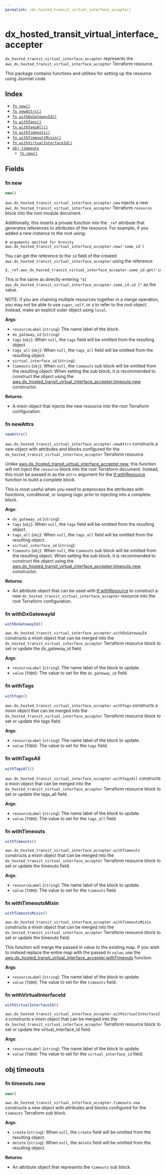 ```yaml
---
permalink: /dx_hosted_transit_virtual_interface_accepter/
---
```


# dx_hosted_transit_virtual_interface_accepter

`dx_hosted_transit_virtual_interface_accepter` represents the `aws_dx_hosted_transit_virtual_interface_accepter` Terraform resource.



This package contains functions and utilities for setting up the resource using Jsonnet code.


## Index

* [`fn new()`](#fn-new)
* [`fn newAttrs()`](#fn-newattrs)
* [`fn withDxGatewayId()`](#fn-withdxgatewayid)
* [`fn withTags()`](#fn-withtags)
* [`fn withTagsAll()`](#fn-withtagsall)
* [`fn withTimeouts()`](#fn-withtimeouts)
* [`fn withTimeoutsMixin()`](#fn-withtimeoutsmixin)
* [`fn withVirtualInterfaceId()`](#fn-withvirtualinterfaceid)
* [`obj timeouts`](#obj-timeouts)
  * [`fn new()`](#fn-timeoutsnew)

## Fields

### fn new

```ts
new()
```


`aws.dx_hosted_transit_virtual_interface_accepter.new` injects a new `aws_dx_hosted_transit_virtual_interface_accepter` Terraform `resource`
block into the root module document.

Additionally, this inserts a private function into the `_ref` attribute that generates references to attributes of the
resource. For example, if you added a new instance to the root using:

    # arguments omitted for brevity
    aws.dx_hosted_transit_virtual_interface_accepter.new('some_id')

You can get the reference to the `id` field of the created `aws.dx_hosted_transit_virtual_interface_accepter` using the reference:

    $._ref.aws_dx_hosted_transit_virtual_interface_accepter.some_id.get('id')

This is the same as directly entering `"${ aws_dx_hosted_transit_virtual_interface_accepter.some_id.id }"` as the value.

NOTE: if you are chaining multiple resources together in a merge operation, you may not be able to use `super`, `self`,
or `$` to refer to the root object. Instead, make an explicit outer object using `local`.

**Args**:
  - `resourceLabel` (`string`): The name label of the block.
  - `dx_gateway_id` (`string`): 
  - `tags` (`obj`):  When `null`, the `tags` field will be omitted from the resulting object.
  - `tags_all` (`obj`):  When `null`, the `tags_all` field will be omitted from the resulting object.
  - `virtual_interface_id` (`string`): 
  - `timeouts` (`obj`):  When `null`, the `timeouts` sub block will be omitted from the resulting object. When setting the sub block, it is recommended to construct the object using the [aws.dx_hosted_transit_virtual_interface_accepter.timeouts.new](#fn-dxhostedtransitvirtualinterfaceacceptertimeoutsnew) constructor.

**Returns**:
- A mixin object that injects the new resource into the root Terraform configuration.


### fn newAttrs

```ts
newAttrs()
```


`aws.dx_hosted_transit_virtual_interface_accepter.newAttrs` constructs a new object with attributes and blocks configured for the `dx_hosted_transit_virtual_interface_accepter`
Terraform resource.

Unlike [aws.dx_hosted_transit_virtual_interface_accepter.new](#fn-dxhostedtransitvirtualinterfaceaccepternew), this function will not inject the `resource`
block into the root Terraform document. Instead, this must be passed in as the `attrs` argument for the
[tf.withResource](https://github.com/tf-libsonnet/core/tree/main/docs#fn-withresource) function to build a complete block.

This is most useful when you need to preprocess the attributes with functions, conditional, or looping logic prior to
injecting into a complete block.

**Args**:
  - `dx_gateway_id` (`string`): 
  - `tags` (`obj`):  When `null`, the `tags` field will be omitted from the resulting object.
  - `tags_all` (`obj`):  When `null`, the `tags_all` field will be omitted from the resulting object.
  - `virtual_interface_id` (`string`): 
  - `timeouts` (`obj`):  When `null`, the `timeouts` sub block will be omitted from the resulting object. When setting the sub block, it is recommended to construct the object using the [aws.dx_hosted_transit_virtual_interface_accepter.timeouts.new](#fn-dxhostedtransitvirtualinterfaceacceptertimeoutsnew) constructor.

**Returns**:
  - An attribute object that can be used with [tf.withResource](https://github.com/tf-libsonnet/core/tree/main/docs#fn-withresource) to construct a new `dx_hosted_transit_virtual_interface_accepter` resource into the root Terraform configuration.


### fn withDxGatewayId

```ts
withDxGatewayId()
```

`aws.dx_hosted_transit_virtual_interface_accepter.withDxGatewayId` constructs a mixin object that can be merged into the `dx_hosted_transit_virtual_interface_accepter`
Terraform resource block to set or update the dx_gateway_id field.



**Args**:
  - `resourceLabel` (`string`): The name label of the block to update.
  - `value` (`TODO`): The value to set for the `dx_gateway_id` field.


### fn withTags

```ts
withTags()
```

`aws.dx_hosted_transit_virtual_interface_accepter.withTags` constructs a mixin object that can be merged into the `dx_hosted_transit_virtual_interface_accepter`
Terraform resource block to set or update the tags field.



**Args**:
  - `resourceLabel` (`string`): The name label of the block to update.
  - `value` (`TODO`): The value to set for the `tags` field.


### fn withTagsAll

```ts
withTagsAll()
```

`aws.dx_hosted_transit_virtual_interface_accepter.withTagsAll` constructs a mixin object that can be merged into the `dx_hosted_transit_virtual_interface_accepter`
Terraform resource block to set or update the tags_all field.



**Args**:
  - `resourceLabel` (`string`): The name label of the block to update.
  - `value` (`TODO`): The value to set for the `tags_all` field.


### fn withTimeouts

```ts
withTimeouts()
```

`aws.dx_hosted_transit_virtual_interface_accepter.withTimeouts` constructs a mixin object that can be merged into the `dx_hosted_transit_virtual_interface_accepter`
Terraform resource block to set or update the timeouts field.



**Args**:
  - `resourceLabel` (`string`): The name label of the block to update.
  - `value` (`TODO`): The value to set for the `timeouts` field.


### fn withTimeoutsMixin

```ts
withTimeoutsMixin()
```

`aws.dx_hosted_transit_virtual_interface_accepter.withTimeoutsMixin` constructs a mixin object that can be merged into the `dx_hosted_transit_virtual_interface_accepter`
Terraform resource block to set or update the timeouts field.

This function will merge the passed in value to the existing map. If you wish
to instead replace the entire map with the passed in `value`, use the [aws.dx_hosted_transit_virtual_interface_accepter.withTimeouts](TODO)
function.


**Args**:
  - `resourceLabel` (`string`): The name label of the block to update.
  - `value` (`TODO`): The value to set for the `timeouts` field.


### fn withVirtualInterfaceId

```ts
withVirtualInterfaceId()
```

`aws.dx_hosted_transit_virtual_interface_accepter.withVirtualInterfaceId` constructs a mixin object that can be merged into the `dx_hosted_transit_virtual_interface_accepter`
Terraform resource block to set or update the virtual_interface_id field.



**Args**:
  - `resourceLabel` (`string`): The name label of the block to update.
  - `value` (`TODO`): The value to set for the `virtual_interface_id` field.


## obj timeouts



### fn timeouts.new

```ts
new()
```


`aws.dx_hosted_transit_virtual_interface_accepter.timeouts.new` constructs a new object with attributes and blocks configured for the `timeouts`
Terraform sub block.



**Args**:
  - `create` (`string`):  When `null`, the `create` field will be omitted from the resulting object.
  - `delete` (`string`):  When `null`, the `delete` field will be omitted from the resulting object.

**Returns**:
  - An attribute object that represents the `timeouts` sub block.
